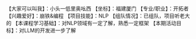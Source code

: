 【大家可以叫我】：小头一低里奥吆西
【坐标】：福建厦门
【专业/职业】：开拓者
【兴趣爱好】：崩铁&编程
【项目技能】：NLP
【组队情况】：已组队，项目听老大的
【本课程学习基础】：对NLP领域有一定了解，熟悉一定框架
【本期活动目标】：对LLM的开发进一步了解
